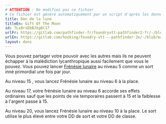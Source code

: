 ```yaml
---
# ATTENTION : Ne modifiez pas ce fichier
# Ce fichier est généré automatiquement par un script d'après les données du module Foundry VTT officiel et de sa traduction
title: Don de la lune
titleEn: Gift Of The Moon
id: 7Lx8rsEbBJkg6C17
urlFr: https://gitlab.com/pathfinder-fr/foundryvtt-pathfinder2-fr/-/blob/master/data/feats/7Lx8rsEbBJkg6C17.htm
urlEn: https://gitlab.com/hooking/foundry-vtt---pathfinder-2e/-/blob/master/packs/data/feats.db/gift-of-the-moon.json
layout: dons
---
```

Vous pouvez partager votre pouvoir avec les autres mais ils ne peuvent échapper à la malédiction lycanthropique aussi facilement que vous le pouvez. Vous pouvez lancer [Frénésie lunaire](../sorts/frénésie-lunaire.md) au niveau 5 comme un sort inné primordial une fois par jour.

Au niveau 15 , vous lancez Frénésie lunaire au niveau 6 à la place.

Au niveau 17, votre frénésie lunaire au niveau 6 accorde ses effets ordinaires sauf que les points de vie temporaires passent à 15 et la faiblesse à l'argent passe à 15.

Au niveau 20, vous lancez Frénésie lunaire au niveau 10 à la place. Le sort utilise le plus élevé entre votre DD de sort et votre DD de classe.
